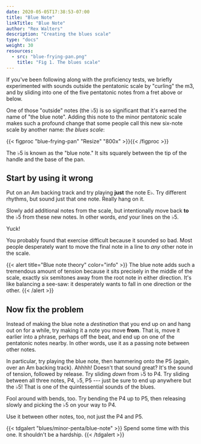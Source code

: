 ```yaml
---
date: 2020-05-05T17:38:53-07:00
title: "Blue Note"
linkTitle: "Blue Note"
author: "Rex Walters"
description: "Creating the blues scale"
type: "docs"
weight: 30
resources:
  - src: "blue-frying-pan.png"
    title: "Fig 1. The blues scale"
---
```


If you've been following along with the proficiency tests, we briefly
experimented with sounds outside the pentatonic scale by "curling" the m3, and
by sliding into one of the five pentatonic notes from a fret above or below.

One of those "outside" notes (the &flat;5) is so significant that it's earned
the name of "the blue note". Adding this note to the minor pentatonic scale
makes such a profound change that some people call this new six-note scale by
another name: _the blues scale_:

{{< figproc "blue-frying-pan" "Resize" "800x" >}}{{< /figproc >}}

The &flat;5 is known as the "blue note." It sits squarely between the tip of the
handle and the base of the pan.

## Start by using it wrong

Put on an Am backing track and try playing **just** the note E&flat;. Try
different rhythms, but sound just that one note. Really hang on it.

Slowly add additional notes from the scale, but intentionally move back **to**
the &flat;5 from these new notes. In other words, _end_ your lines on the
&flat;5.

Yuck!

You probably found that exercise difficult because it sounded so bad. Most
people desperately want to move the final note in a line to _any_ other note in
the scale.

{{< alert title="Blue note theory" color="info" >}}
The blue note adds such a tremendous amount of tension because it sits precisely in
the middle of the scale, exactly six semitones away from the root note in either
direction. It's like balancing a see-saw: it desperately wants to fall in one
direction or the other.
{{< /alert >}}

## Now fix the problem

Instead of making the blue note a *destination* that you end up on and hang out
on for a while, try making it a note you move **from**. That is, move it earlier
into a phrase, perhaps off the beat, and end up on one of the pentatonic notes
nearby. In other words, use it as a passing note between other notes.

In particular, try playing the blue note, then hammering onto the P5 (again,
over an Am backing track). Ahhhh! Doesn't that sound great? It's the sound of
tension, followed by release. Try sliding _down_ from &flat;5 to P4. Try sliding
between all three notes, P4, &flat;5, P5 --- just be sure to end up anywhere but
the &flat;5! That is one of the quintessential sounds of the blues.

Fool around with bends, too. Try bending the P4 up to P5, then releasing slowly
and picking the &flat;5 on your way to P4.

Use it between other notes, too, not just the P4 and P5.

{{< tdgalert "blues/minor-penta/blue-note" >}}
Spend some time with this one. It shouldn't be a hardship.
{{< /tdgalert >}}
